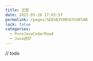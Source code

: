 ```yaml
---
title: 泛型
date: 2022-05-26 17:03:57
permalink: /pages/%E6%B3%9B%E5%9E%8B
lock: false
categories: 
  - PureJavaCoderRoad
  - Java进阶
---
```


// todo